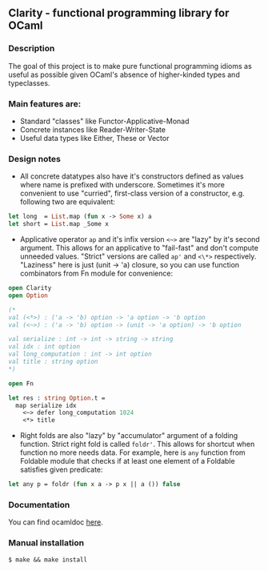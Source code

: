 ## Clarity - functional programming library for OCaml
### Description

The goal of this project is to make pure functional programming idioms as useful as possible given OCaml's absence of higher-kinded types and typeclasses.

### Main features are:

* Standard "classes" like Functor-Applicative-Monad
* Concrete instances like Reader-Writer-State
* Useful data types like Either, These or Vector

### Design notes

* All concrete datatypes also have it's constructors defined as values where name is prefixed with underscore. Sometimes it's more convenient to use "curried", first-class version of a constructor, e.g. following two are equivalent:
```ocaml
let long  = List.map (fun x -> Some x) a
let short = List.map _Some x
```
* Applicative operator `ap` and it's infix version `<~>` are "lazy" by it's second argument. This allows for an applicative to "fail-fast" and don't compute unneeded values. "Strict" versions are called `ap'` and `<\*>` respectively. "Laziness" here is just (unit -> 'a) closure, so you can use function combinators from Fn module for convenience:
```ocaml
open Clarity
open Option

(*
val (<*>) : ('a -> 'b) option -> 'a option -> 'b option
val (<~>) : ('a -> 'b) option -> (unit -> 'a option) -> 'b option

val serialize : int -> int -> string -> string
val idx : int option
val long_computation : int -> int option
val title : string option
*)

open Fn

let res : string Option.t =
  map serialize idx
    <~> defer long_computation 1024
    <*> title
```
* Right folds are also "lazy" by "accumulator" argument of a folding function. Strict right fold is called `foldr'`. This allows for shortcut when function no more needs data. For example, here is `any` function from Foldable module that checks if at least one element of a Foldable satisfies given predicate:
```ocaml
let any p = foldr (fun x a -> p x || a ()) false
```

### Documentation

You can find ocamldoc [here](https://indiscriminatecoding.github.io/clarity-docs/).

### Manual installation

    $ make && make install

